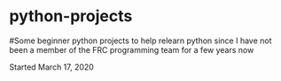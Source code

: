 # python-projects

#Some beginner python projects to help relearn python since I have not been a member of the FRC programming team for a few years now

 Started March 17, 2020

